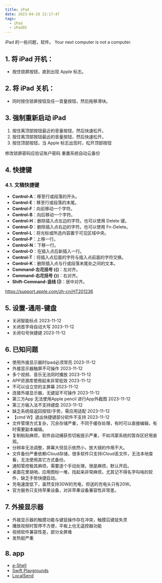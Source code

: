 ```yaml
---
title: iPad
date: 2023-04-28 22:17:47
tags: 
  - iPad 
  - iPadOS
---
```


iPad 的一些问题，软件。
Your next computer is not a computer.

<!-- more -->

## 1. 将 iPad 开机：
- 按住锁屏按钮，直到出现 Apple 标志。
## 2. 将 iPad 关机：
- 同时按住锁屏按钮及任一音量按钮，然后拖移滑块。
## 3. 强制重新启动 iPad

1. 按住离顶部按钮最近的音量按钮，然后快速松开。
2. 按住离顶部按钮最远的音量按钮，然后快速松开。
3. 按住顶部按钮，当 Apple 标志出现时，松开顶部按钮

修改锁屏密码应验证账户密码
重置系统自动云备份

## 4. 快捷键

### 4.1. 文稿快捷键

- **Control-A**：移至行或段落的开头。
- **Control-E**：移至行或段落的末尾。
- **Control-F**：向前移动一个字符。
- **Control-B**：向后移动一个字符。
- **Control-H**：删除插入点左边的字符。也可以使用 Delete 键。
- **Control-D**：删除插入点右边的字符。也可以使用 Fn-Delete。
- **Control-L**：将光标或所选内容置于可见区域中央。
- **Control-P**：上移一行。
- **Control-N**：下移一行。
- **Control-O**：在插入点后新插入一行。
- **Control-T**：将插入点后面的字符与插入点前面的字符交换。
- **Control-K**：删除插入点与行或段落末尾处之间的文本。
- **Command-左花括号 ({)**：左对齐。
- **Command-右花括号 (})**：右对齐。
- **Shift-Command-竖线 (|)**：居中对齐。

https://support.apple.com/zh-cn/HT201236

## 5. 设置-通用-键盘

- 关闭智能标点 2023-11-12
- 关闭首字母自动大写 2023-11-12
- 关闭句号快捷键 2023-11-12 

## 6. 已知问题

-  使用外接显示器时Ipad必须常亮 2023-11-12
- 外接显示器触屏不可操作 2023-11-12
- 多个视频、音乐无法同时播放 2023-11-12
- APP资源库使用起来非常低效 2023-11-12
- 不可以设立空的主屏幕 2023-11-12
- 连接外接显示器，无键鼠不可操作 2023-11-12
- 第三方App 无法使用Apple pencil 进行App外截图 2023-11-12
- 第三方输入法不支持键盘 2023-11-12
- 缺乏系统级返回按钮/手势，需应用适配 2023-11-12
- 【cmd W】退出快捷键部分软件不支持 2023-11-12
- 文件管理方式复杂，冗余存储严重，不同于缓存处理，有时可以直接编辑，有时需要副本编辑。
- 复制粘贴麻烦，软件自动捕获剪切板提示严重，不如鸿蒙系统的暂存区好用直观。
- 分辨率无法调整，屏幕大但显示依然小，放大镜的作用不大。
- 文件备份严重依赖iCloud存储，很多软件只支持iCloud丢文件，无法本地查看，无法使用其它方式备份。
- 通知管控极其麻烦，需要逐个手动处理，很是麻烦，默认开启。
- 桌面花里胡哨，应用图标一堆，找起来非常麻烦，尤其记不得名字叫啥的软件，缺乏手势快捷启动。
- 充电速度低下，虽然支持30W的充电，但送的充电头只有20W。
- 官方服务只支持苹果设备，对非苹果设备兼容性非常差。

## 7. 外接显示器

- 外接显示器的触摸功能与键鼠操作存在冲突，触摸后键鼠失灵
- 播放视频时暂停不方便，平板上也无遥控器功能
- 视频软件兼容性差，部分全屏难
- 发热挺严重

## 8. app
- [a-Shell](https://apps.apple.com/cn/app/a-shell/id1473805438)
- [Swift Playgrounds](https://apps.apple.com/cn/app/swift-playgrounds/id908519492)
- [LocalSend](https://apps.apple.com/cn/app/localsend/id1661733229)